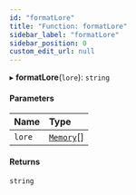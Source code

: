 ```yaml
---
id: "formatLore"
title: "Function: formatLore"
sidebar_label: "formatLore"
sidebar_position: 0
custom_edit_url: null
---
```


▸ **formatLore**(`lore`): `string`

#### Parameters

| Name | Type |
| :------ | :------ |
| `lore` | [`Memory`](../interfaces/Memory.md)[] |

#### Returns

`string`
